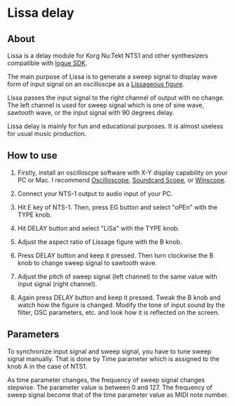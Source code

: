 # Lissa delay

## About
Lissa is a delay module for Korg Nu:Tekt NTS1 and other synthesizers compatible with [logue SDK](https://github.com/korginc/logue-sdk).

The main purpose of Lissa is to generate a sweep signal to display wave form of input signal on an oscilloscpe as a [Lissageous figure](https://en.wikipedia.org/wiki/Lissajous_curve).

Lissa passes the input signal to the right channel of output with no change. The left channel is used for sweep signal which is one of sine wave, sawtooth wave, or the input signal with 90 degrees delay.

Lissa delay is mainly for fun and educational purposes. It is almost useless for usual music production.

## How to use

1. Firstly, install an oscilloscpe software with X-Y display capability on your PC or Mac. I recommend [Oscilloscope](https://asdfg.me/osci/), [Soundcard Scope](https://www.zeitnitz.eu/scope_en), or [Winscope](http://www.zen22142.zen.co.uk/Prac/winscope.htm).

1. Connect your NTS-1 output to audio input of your PC.

1. Hit E key of NTS-1. Then, press EG button and select "oPEn" with the TYPE knob.

1. Hit DELAY button and select "LiSa" with the TYPE knob.

1. Adjust the aspect ratio of Lissage figure with the B knob.

1. Press DELAY button and keep it pressed. Then turn clockwise the B knob to change sweep signal to sawtooth wave.

1. Adjust the pitch of sweep signal (left channel) to the same value with input signal (right channel).

1. Again press DELAY button and keep it pressed. Tweak the B knob and watch how the figure is changed. Modify the tone of input sound by the filter, OSC parameters, etc. and look how it is reflected on the screen.

## Parameters

To synchronize input signal and sweep signal, you have to tune sweep signal manually. That is done by Time parameter which is assigned to the knob A in the case of NTS1.

As time parameter changes, the frequency of sweep signal changes stepwise. The parameter value is between 0 and 127. The frequency of sweep signal become that of the time parameter value as MIDI note number.
